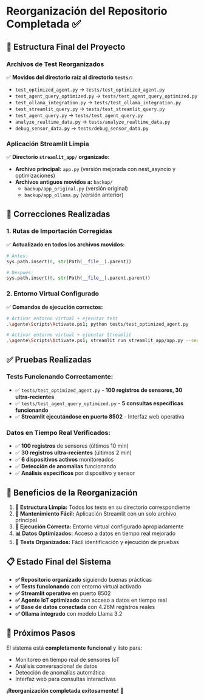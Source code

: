 # Reorganización del Repositorio Completada ✅

## 📁 **Estructura Final del Proyecto**

### **Archivos de Test Reorganizados** 
✅ **Movidos del directorio raíz al directorio `tests/`:**

- `test_optimized_agent.py` → `tests/test_optimized_agent.py`
- `test_agent_query_optimized.py` → `tests/test_agent_query_optimized.py` 
- `test_ollama_integration.py` → `tests/test_ollama_integration.py`
- `test_streamlit_query.py` → `tests/test_streamlit_query.py`
- `test_agent_query.py` → `tests/test_agent_query.py`
- `analyze_realtime_data.py` → `tests/analyze_realtime_data.py`
- `debug_sensor_data.py` → `tests/debug_sensor_data.py`

### **Aplicación Streamlit Limpia** 
✅ **Directorio `streamlit_app/` organizado:**

- **Archivo principal:** `app.py` (versión mejorada con nest_asyncio y optimizaciones)
- **Archivos antiguos movidos a:** `backup/`
  - `backup/app_original.py` (versión original)
  - `backup/app_ollama.py` (versión anterior)

## 🔧 **Correcciones Realizadas**

### **1. Rutas de Importación Corregidas**
✅ **Actualizado en todos los archivos movidos:**
```python
# Antes:
sys.path.insert(0, str(Path(__file__).parent))

# Después:
sys.path.insert(0, str(Path(__file__).parent.parent))
```

### **2. Entorno Virtual Configurado**
✅ **Comandos de ejecución correctos:**
```bash
# Activar entorno virtual + ejecutar test
.\agente\Scripts\Activate.ps1; python tests/test_optimized_agent.py

# Activar entorno virtual + ejecutar Streamlit
.\agente\Scripts\Activate.ps1; streamlit run streamlit_app/app.py --server.port 8502
```

## ✅ **Pruebas Realizadas**

### **Tests Funcionando Correctamente:**
- ✅ `tests/test_optimized_agent.py` - **100 registros de sensores, 30 ultra-recientes**
- ✅ `tests/test_agent_query_optimized.py` - **5 consultas específicas funcionando**
- ✅ **Streamlit ejecutándose en puerto 8502** - Interfaz web operativa

### **Datos en Tiempo Real Verificados:**
- ✅ **100 registros** de sensores (últimos 10 min)
- ✅ **30 registros ultra-recientes** (últimos 2 min)
- ✅ **6 dispositivos activos** monitoreados
- ✅ **Detección de anomalías** funcionando
- ✅ **Análisis específicos** por dispositivo y sensor

## 🎯 **Beneficios de la Reorganización**

1. **📂 Estructura Limpia:** Todos los tests en su directorio correspondiente
2. **🔧 Mantenimiento Fácil:** Aplicación Streamlit con un solo archivo principal
3. **🚀 Ejecución Correcta:** Entorno virtual configurado apropiadamente
4. **📊 Datos Optimizados:** Acceso a datos en tiempo real mejorado
5. **🧪 Tests Organizados:** Fácil identificación y ejecución de pruebas

## 📋 **Estado Final del Sistema**

- **✅ Repositorio organizado** siguiendo buenas prácticas
- **✅ Tests funcionando** con entorno virtual activado
- **✅ Streamlit operativo** en puerto 8502
- **✅ Agente IoT optimizado** con acceso a datos en tiempo real
- **✅ Base de datos conectada** con 4.26M registros reales
- **✅ Ollama integrado** con modelo Llama 3.2

## 🚀 **Próximos Pasos**

El sistema está **completamente funcional** y listo para:
- Monitoreo en tiempo real de sensores IoT
- Análisis conversacional de datos
- Detección de anomalías automática
- Interfaz web para consultas interactivas

**¡Reorganización completada exitosamente!** 🎉
